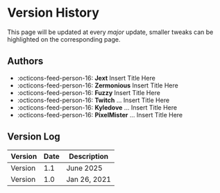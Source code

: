 # Version History
This page will be updated at every *major* update, smaller tweaks can be highlighted on the corresponding page.

## Authors
<div class="grid cards" markdown>

- :octicons-feed-person-16: __Jext__ Insert Title Here
- :octicons-feed-person-16: __Zermonious__ Insert Title Here
- :octicons-feed-person-16: __Fuzzy__ Insert Title Here
- :octicons-feed-person-16: __Twitch__ ... Insert Title Here
- :octicons-feed-person-16: __Kyledove__ ... Insert Title Here
- :octicons-feed-person-16: __PixelMister__ ... Insert Title Here

</div>

## Version Log
| Version | Date | Description |
| ------------|-------------|------------------------------------------------------------------------------------------------------------------------------------------------------|
| Version | 1.1 | June 2025 | PixelMister migrated to current platform with a complete restructure. Removed outdated or incorrect information and added coverage for new functions.|
| Version | 1.0 | Jan 26, 2021 | Zermonious published pokengine-jcoad-docs.|
